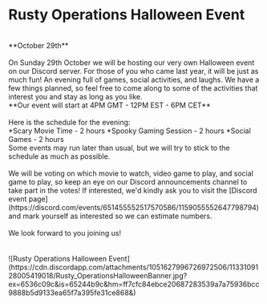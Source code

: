 # Rusty Operations Halloween Event
<br>
**October 29th**
<br>
<br>
On Sunday 29th October we will be hosting our very own Halloween event on our Discord server. For those of you who came last year, it will be just as much fun! An evening full of games, social activities, and laughs. We have a few things planned, so feel free to come along to some of the activities that interest you and stay as long as you like.
<br>
**Our event will start at 4PM GMT - 12PM EST - 6PM CET**
<br>
<br>
Here is the schedule for the evening:
<br>
*Scary Movie Time - 2 hours
*Spooky Gaming Session - 2 hours
*Social Games - 2 hours
<br>
Some events may run later than usual, but we will try to stick to the schedule as much as possible.
<br>
<br>
We will be voting on which movie to watch, video game to play, and social game to play, so keep an eye on our Discord announcements channel to take part in the votes!
If interested, we'd kindly ask you to visit the [Discord event page](https://discord.com/events/651455552517570586/1159055552647798794) and mark yourself as interested so we can estimate numbers.
<br>
<br>
We look forward to you joining us! 
<br>
<br>
<br>
![Rusty Operations Halloween Event](https://cdn.discordapp.com/attachments/1051627996726972506/1133109128005419018/Rusty_OperationsHalloweenBanner.jpg?ex=6536c09c&is=65244b9c&hm=ff7cfc84ebce20687283539a7a75936bcc9888b5d9133ea65f7a395fe31ce868&)
<br>